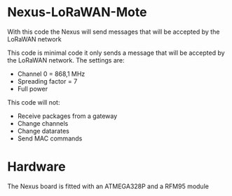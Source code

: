 # Nexus-LoRaWAN-Mote
With this code the Nexus will send messages that will be accepted by the LoRaWAN network

This code is minimal code it only sends a message that will be accepted by the LoRaWAN network.
The settings are:

- Channel 0 = 868,1 MHz
- Spreading factor = 7
- Full power

This code will not:
- Receive packages from a gateway
- Change channels
- Change datarates
- Send MAC commands

# Hardware
The Nexus board is fitted with an ATMEGA328P and a RFM95 module
